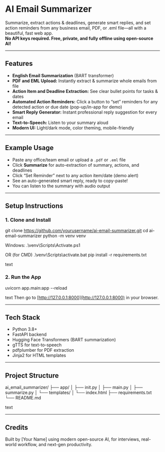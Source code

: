 # AI Email Summarizer

Summarize, extract actions & deadlines, generate smart replies, and set action reminders from any business email, PDF, or .eml file—all with a beautiful, fast web app.  
**No API keys required. Free, private, and fully offline using open-source AI!**

---

## Features

- **English Email Summarization** (BART transformer)
- **PDF and EML Upload:** Instantly extract & summarize whole emails from file
- **Action Item and Deadline Extraction:** See clear bullet points for tasks & dates
- **Automated Action Reminders:** Click a button to “set” reminders for any detected action or due date (pop-up/in-app for demo)
- **Smart Reply Generator:** Instant professional reply suggestion for every email
- **Text-to-Speech:** Listen to your summary aloud
- **Modern UI:** Light/dark mode, color theming, mobile-friendly

---

## Example Usage

- Paste any office/team email or upload a `.pdf` or `.eml` file
- Click **Summarize** for auto-extraction of summary, actions, and deadlines
- Click “Set Reminder” next to any action item/date (demo alert)
- See an auto-generated smart reply, ready to copy-paste!
- You can listen to the summary with audio output

---

## Setup Instructions

### 1. Clone and Install

git clone https://github.com/yourusername/ai-email-summarizer.git
cd ai-email-summarizer
python -m venv venv

Windows:
.\venv\Scripts\Activate.ps1

OR (for CMD)
.\venv\Scripts\activate.bat
pip install -r requirements.txt

text

### 2. Run the App

uvicorn app.main:app --reload

text
Then go to [http://127.0.0.1:8000](http://127.0.0.1:8000) in your browser.

---

## Tech Stack

- Python 3.8+
- FastAPI backend
- Hugging Face Transformers (BART summarization)
- gTTS for text-to-speech
- pdfplumber for PDF extraction
- Jinja2 for HTML templates

---

## Project Structure

ai_email_summarizer/
├── app/
│ ├── init.py
│ ├── main.py
│ ├── summarize.py
│ └── templates/
│ └── index.html
├── requirements.txt
└── README.md

text

---

## Credits

Built by [Your Name] using modern open-source AI, for interviews, real-world workflow, and next-gen productivity.
